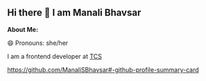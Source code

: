 ## Hi there 👋 I am Manali Bhavsar

**About Me:**

😄 Pronouns: she/her

I am a frontend developer at [TCS](https://www.tcs.com/)

https://github.com/ManaliSBhavsar#-github-profile-summary-card
<!--
**ManaliSBhavsar/ManaliSBhavsar** is a ✨ _special_ ✨ repository because its `README.md` (this file) appears on your GitHub profile.

Here are some ideas to get you started:

- 🔭 I’m currently working on ...
- 🌱 I’m currently learning ...
- 👯 I’m looking to collaborate on ...
- 🤔 I’m looking for help with ...
- 💬 Ask me about ...
- 📫 How to reach me: ...
- 😄 Pronouns: ...
- ⚡ Fun fact: ...
-->
